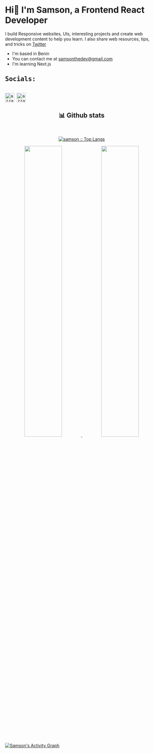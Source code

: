 
# Hi👋 I'm Samson, a Frontend React Developer

I build Responsive websites, UIs, interesting projects and create web development content to help you learn. I also share web resources, tips, and tricks on [Twitter](https://twitter.com/samsonlawal_)
<ul>
  <li>I'm based in Benin</li>
  <li> You can contact me at <a href="mailto:samsonthedev@gmail.com">samsonthedev@gmail.com</a></li>
  <li>I'm learning Next.js</li>                    
</ul>



<div>
  <samp>
    <h2>Socials:</h2>
    <p>
      <br/>
      <a href="https://www.linkedin.com/in/azzar-budiyanto/" target="blank"><img align="center"
         src="https://img.shields.io/badge/linkedin-0e76a8.svg?style=for-the-badge&logo=linkedin&logoColor=white"
         alt="azzar" height="30"/></a>
            <a href="https://twitter.com/samsonlawal_" target="blank"><img align="center"
         src="https://img.shields.io/badge/twitter-1DA1F2.svg?style=for-the-badge&logo=twitter&logoColor=white"
         alt="azzar" height="30"/></a>
    </p>
  </samp>
</div> 

<!--   <summary>💻 GitHub Profile Stats</summary> -->
  <div>
    <h2 align="center"> 📊 Github stats </h2>
    <br/>
        <p align="center">
          <a href="https://github.com/samsonlawal/">
          <img src="https://github-readme-stats.vercel.app/api/top-langs/ username=samsonlawal&langs_count=6&theme=gruvbox&layout=compact&hide_border=true&bg_color=2B3433" alt="samson :: Top Langs" /></a>
        </p>
        <p align="center">
          <a href="https://github.com/samaonlawal/">
          <img width="49.5%" src="https://github-readme-stats.vercel.app/api?username=samsonlawal&show_icons=true&theme=gruvbox&hide_border=true&bg_color=282828" />
          <img width="49.5%" src="https://github-readme-streak-stats.herokuapp.com/?user=samsonlawal&show_icons=true&theme=gruvbox&hide_border=true&bg_color=282828" />
          </a>
       </p>
     <br>
  </div>  
<a href="https://github.com/samsonlawal"><img alt="Samson's Activity Graph" src="https://activity-graph.herokuapp.com/graph/?username=samsonlawal&bg_color=282828&color=6D8B74&line=A27B5C&point=fff&hide_border=true" />

